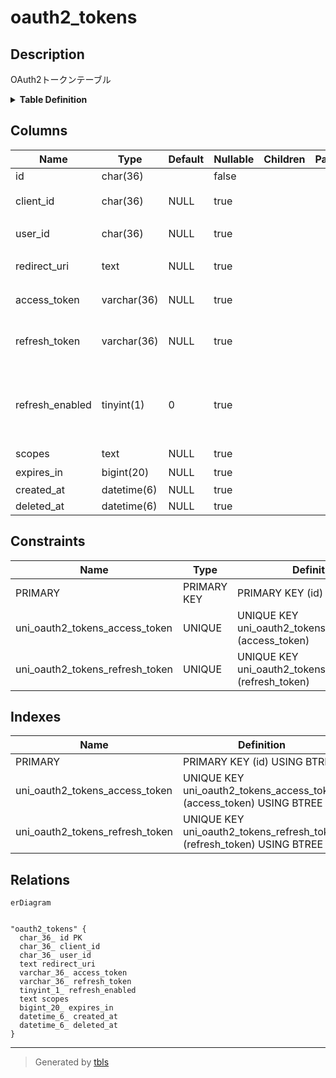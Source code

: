 # oauth2_tokens

## Description

OAuth2トークンテーブル

<details>
<summary><strong>Table Definition</strong></summary>

```sql
CREATE TABLE `oauth2_tokens` (
  `id` char(36) NOT NULL,
  `client_id` char(36) DEFAULT NULL,
  `user_id` char(36) DEFAULT NULL,
  `redirect_uri` text DEFAULT NULL,
  `access_token` varchar(36) DEFAULT NULL,
  `refresh_token` varchar(36) DEFAULT NULL,
  `refresh_enabled` tinyint(1) DEFAULT 0,
  `scopes` text DEFAULT NULL,
  `expires_in` bigint(20) DEFAULT NULL,
  `created_at` datetime(6) DEFAULT NULL,
  `deleted_at` datetime(6) DEFAULT NULL,
  PRIMARY KEY (`id`),
  UNIQUE KEY `uni_oauth2_tokens_access_token` (`access_token`),
  UNIQUE KEY `uni_oauth2_tokens_refresh_token` (`refresh_token`)
) ENGINE=InnoDB DEFAULT CHARSET=utf8mb4
```

</details>

## Columns

| Name | Type | Default | Nullable | Children | Parents | Comment |
| ---- | ---- | ------- | -------- | -------- | ------- | ------- |
| id | char(36) |  | false |  |  |  |
| client_id | char(36) | NULL | true |  |  | クライアントID |
| user_id | char(36) | NULL | true |  |  | ユーザーUUID |
| redirect_uri | text | NULL | true |  |  | リダイレクトURI |
| access_token | varchar(36) | NULL | true |  |  | アクセストークン |
| refresh_token | varchar(36) | NULL | true |  |  | リフレッシュトークン |
| refresh_enabled | tinyint(1) | 0 | true |  |  | リフレッシュトークンが有効かどうか |
| scopes | text | NULL | true |  |  | スコープ |
| expires_in | bigint(20) | NULL | true |  |  | 有効秒 |
| created_at | datetime(6) | NULL | true |  |  |  |
| deleted_at | datetime(6) | NULL | true |  |  |  |

## Constraints

| Name | Type | Definition |
| ---- | ---- | ---------- |
| PRIMARY | PRIMARY KEY | PRIMARY KEY (id) |
| uni_oauth2_tokens_access_token | UNIQUE | UNIQUE KEY uni_oauth2_tokens_access_token (access_token) |
| uni_oauth2_tokens_refresh_token | UNIQUE | UNIQUE KEY uni_oauth2_tokens_refresh_token (refresh_token) |

## Indexes

| Name | Definition |
| ---- | ---------- |
| PRIMARY | PRIMARY KEY (id) USING BTREE |
| uni_oauth2_tokens_access_token | UNIQUE KEY uni_oauth2_tokens_access_token (access_token) USING BTREE |
| uni_oauth2_tokens_refresh_token | UNIQUE KEY uni_oauth2_tokens_refresh_token (refresh_token) USING BTREE |

## Relations

```mermaid
erDiagram


"oauth2_tokens" {
  char_36_ id PK
  char_36_ client_id
  char_36_ user_id
  text redirect_uri
  varchar_36_ access_token
  varchar_36_ refresh_token
  tinyint_1_ refresh_enabled
  text scopes
  bigint_20_ expires_in
  datetime_6_ created_at
  datetime_6_ deleted_at
}
```

---

> Generated by [tbls](https://github.com/k1LoW/tbls)
